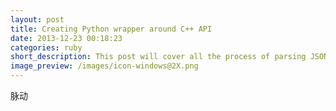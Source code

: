 ```yaml
---
layout: post
title: Creating Python wrapper around C++ API
date: 2013-12-23 00:18:23
categories: ruby
short_description: This post will cover all the process of parsing JSON with Ruby.
image_preview: /images/icon-windows@2X.png
---
```

脉动
